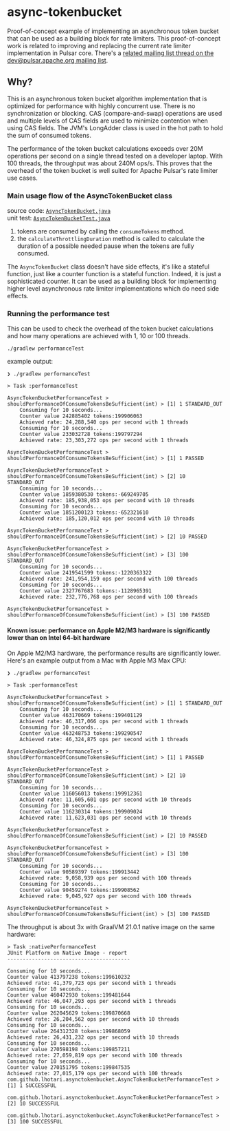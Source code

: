 # async-tokenbucket

Proof-of-concept example of implementing an asynchronous token bucket that can be used as a building block 
for rate limiters. This proof-of-concept work is related to improving and replacing the current rate limiter implementation in Pulsar core.
There's a [related mailing list thread on the dev@pulsar.apache.org mailing list](https://lists.apache.org/thread/13ncst2nc311vxok1s75thl2gtnk7w1t).

## Why?

This is an asynchronous token bucket algorithm implementation that is optimized for performance with highly concurrent
use. There is no synchronization or blocking. CAS (compare-and-swap) operations are used and multiple levels of CAS 
fields are used to minimize contention when using CAS fields. The JVM's LongAdder class is used in the hot path to 
hold the sum of consumed tokens.

The performance of the token bucket calculations exceeds over 20M operations per second on a single thread tested on a developer laptop. With 100 threads, the throughput was about 240M ops/s. This proves that the overhead of the token bucket is well suited for Apache Pulsar's rate limiter use cases.

### Main usage flow of the AsyncTokenBucket class

source code: [`AsyncTokenBucket.java`](src/main/java/com/github/lhotari/asynctokenbucket/AsyncTokenBucket.java)\
unit test: [`AsyncTokenBucketTest.java`](src/test/java/com/github/lhotari/asynctokenbucket/AsyncTokenBucketTest.java) 

1. tokens are consumed by calling the `consumeTokens` method.
2. the `calculateThrottlingDuration` method is called to calculate the duration of a possible needed pause when the tokens are fully consumed.

The `AsyncTokenBucket` class doesn't have side effects, it's like a stateful function, just like a counter function is a stateful function.
Indeed, it is just a sophisticated counter. It can be used as a building block for implementing higher level asynchronous rate limiter 
implementations which do need side effects.

### Running the performance test

This can be used to check the overhead of the token bucket calculations and how many operations are achieved with 1, 10 or 100 threads.

```
./gradlew performanceTest
```

example output:
```
❯ ./gradlew performanceTest

> Task :performanceTest

AsyncTokenBucketPerformanceTest > shouldPerformanceOfConsumeTokensBeSufficient(int) > [1] 1 STANDARD_OUT
    Consuming for 10 seconds...
    Counter value 242885402 tokens:199906063
    Achieved rate: 24,288,540 ops per second with 1 threads
    Consuming for 10 seconds...
    Counter value 233032728 tokens:199797294
    Achieved rate: 23,303,272 ops per second with 1 threads

AsyncTokenBucketPerformanceTest > shouldPerformanceOfConsumeTokensBeSufficient(int) > [1] 1 PASSED

AsyncTokenBucketPerformanceTest > shouldPerformanceOfConsumeTokensBeSufficient(int) > [2] 10 STANDARD_OUT
    Consuming for 10 seconds...
    Counter value 1859380530 tokens:-669249705
    Achieved rate: 185,938,053 ops per second with 10 threads
    Consuming for 10 seconds...
    Counter value 1851200123 tokens:-652321610
    Achieved rate: 185,120,012 ops per second with 10 threads

AsyncTokenBucketPerformanceTest > shouldPerformanceOfConsumeTokensBeSufficient(int) > [2] 10 PASSED

AsyncTokenBucketPerformanceTest > shouldPerformanceOfConsumeTokensBeSufficient(int) > [3] 100 STANDARD_OUT
    Consuming for 10 seconds...
    Counter value 2419541599 tokens:-1220363322
    Achieved rate: 241,954,159 ops per second with 100 threads
    Consuming for 10 seconds...
    Counter value 2327767683 tokens:-1128965391
    Achieved rate: 232,776,768 ops per second with 100 threads

AsyncTokenBucketPerformanceTest > shouldPerformanceOfConsumeTokensBeSufficient(int) > [3] 100 PASSED
```

#### Known issue: performance on Apple M2/M3 hardware is significantly lower than on Intel 64-bit hardware

On Apple M2/M3 hardware, the performance results are significantly lower. Here's an example output from a Mac with Apple M3 Max CPU:

```
❯ ./gradlew performanceTest

> Task :performanceTest

AsyncTokenBucketPerformanceTest > shouldPerformanceOfConsumeTokensBeSufficient(int) > [1] 1 STANDARD_OUT
    Consuming for 10 seconds...
    Counter value 463170669 tokens:199401129
    Achieved rate: 46,317,066 ops per second with 1 threads
    Consuming for 10 seconds...
    Counter value 463248753 tokens:199290547
    Achieved rate: 46,324,875 ops per second with 1 threads

AsyncTokenBucketPerformanceTest > shouldPerformanceOfConsumeTokensBeSufficient(int) > [1] 1 PASSED

AsyncTokenBucketPerformanceTest > shouldPerformanceOfConsumeTokensBeSufficient(int) > [2] 10 STANDARD_OUT
    Consuming for 10 seconds...
    Counter value 116056013 tokens:199912361
    Achieved rate: 11,605,601 ops per second with 10 threads
    Consuming for 10 seconds...
    Counter value 116230314 tokens:199909024
    Achieved rate: 11,623,031 ops per second with 10 threads

AsyncTokenBucketPerformanceTest > shouldPerformanceOfConsumeTokensBeSufficient(int) > [2] 10 PASSED

AsyncTokenBucketPerformanceTest > shouldPerformanceOfConsumeTokensBeSufficient(int) > [3] 100 STANDARD_OUT
    Consuming for 10 seconds...
    Counter value 90589397 tokens:199913442
    Achieved rate: 9,058,939 ops per second with 100 threads
    Consuming for 10 seconds...
    Counter value 90459274 tokens:199908562
    Achieved rate: 9,045,927 ops per second with 100 threads

AsyncTokenBucketPerformanceTest > shouldPerformanceOfConsumeTokensBeSufficient(int) > [3] 100 PASSED
```

The throughput is about 3x with GraalVM 21.0.1 native image on the same hardware:

```
> Task :nativePerformanceTest
JUnit Platform on Native Image - report
----------------------------------------

Consuming for 10 seconds...
Counter value 413797238 tokens:199610232
Achieved rate: 41,379,723 ops per second with 1 threads
Consuming for 10 seconds...
Counter value 460472930 tokens:199481644
Achieved rate: 46,047,293 ops per second with 1 threads
Consuming for 10 seconds...
Counter value 262045629 tokens:199870668
Achieved rate: 26,204,562 ops per second with 10 threads
Consuming for 10 seconds...
Counter value 264312328 tokens:199868059
Achieved rate: 26,431,232 ops per second with 10 threads
Consuming for 10 seconds...
Counter value 270598198 tokens:199857211
Achieved rate: 27,059,819 ops per second with 100 threads
Consuming for 10 seconds...
Counter value 270151795 tokens:199847535
Achieved rate: 27,015,179 ops per second with 100 threads
com.github.lhotari.asynctokenbucket.AsyncTokenBucketPerformanceTest > [1] 1 SUCCESSFUL

com.github.lhotari.asynctokenbucket.AsyncTokenBucketPerformanceTest > [2] 10 SUCCESSFUL

com.github.lhotari.asynctokenbucket.AsyncTokenBucketPerformanceTest > [3] 100 SUCCESSFUL
```
